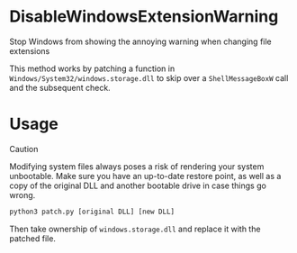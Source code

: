 # DisableWindowsExtensionWarning
Stop Windows from showing the annoying warning when changing file extensions

This method works by patching a function in `Windows/System32/windows.storage.dll` to skip over a `ShellMessageBoxW` call and the subsequent check.

# Usage
> [!CAUTION]
> Modifying system files always poses a risk of rendering your system unbootable. Make sure you have an up-to-date restore point, as well as a copy of the original DLL and another bootable drive in case things go wrong.

```cmd
python3 patch.py [original DLL] [new DLL]
```

Then take ownership of `windows.storage.dll` and replace it with the patched file.
